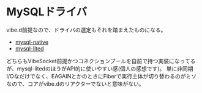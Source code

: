 # MySQLドライバ

vibe.d前提なので、ドライバの選定もそれを踏まえたものになる。

- [mysql-native](https://github.com/mysql-d/mysql-native)
- [mysql-lited](https://github.com/eBookingServices/mysql-lited)

どちらもVibeSocket前提かつコネクションプールを自前で持つ実装になってるが、mysql-litedのほうがAPI的に使いやすい感(個人の感想です)。
単に非同期I/Oなだけでなく、EAGAINとかのときにFiberで実行主体が切り替わるのがミソなので、コアがvibe.dのリアクターでないと意味がない。
